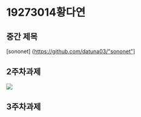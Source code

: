 # 19273014황다연
## 중간 제목
[sononet] {https://github.com/datuna03/"sononet"]
## 2주차과제
  <img width="" height="" src=" ./2주차.png"> </img>



## 3주차과제

